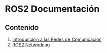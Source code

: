 # ROS2 Documentación

## Contenido

1. [Introducción a las Redes de Comunicación](./docs/Networking/1_Intro_networking.md)
2. [ROS2 Networking](./docs/Networking/2_ROS2_Networking.md)

